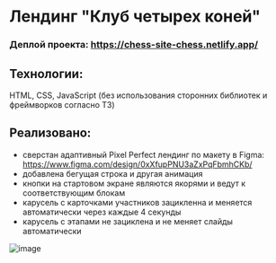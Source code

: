 # Лендинг "Клуб четырех коней"

### Деплой проекта: https://chess-site-chess.netlify.app/

## Технологии:

HTML, CSS, JavaScript (без использования сторонних библиотек и фреймворков согласно ТЗ)

## Реализовано:

- сверстан адаптивный Pixel Perfect лендинг по макету в Figma: https://www.figma.com/design/0xXfupPNU3aZxPqFbmhCKb/
- добавлена бегущая строка и другая анимация
- кнопки на стартовом экране являются якорями и ведут к соответствующим блокам
- карусель с карточками участников зацикленна и меняется автоматически через каждые 4 секунды
- карусель с этапами не зациклена и не меняет слайды автоматически


![image](https://github.com/Christinnenko/chess-landing/assets/135636897/9ff7055a-0427-40b8-b032-15a5641c5b3f)

